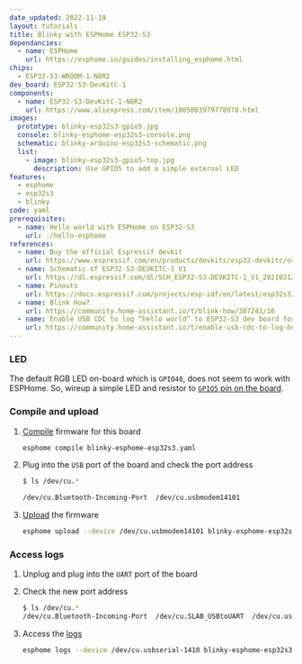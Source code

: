 ```yaml
---
date_updated: 2022-11-19
layout: tutorials
title: Blinky with ESPHome ESP32-S3
dependancies:
  - name: ESPHome
    url: https://esphome.io/guides/installing_esphome.html
chips:
  - ESP32-S3-WROOM-1-N8R2
dev_board: ESP32-S3-DevKitC-1
components:
  - name: ESP32-S3-DevKitC-1-N8R2
    url: https://www.aliexpress.com/item/1005003979778978.html
images:
  prototype: blinky-esp32s3-gpio5.jpg
  console: blinky-esphome-esp32s3-console.png
  schematic: blinky-arduino-esp32s3-schematic.png
  list:
    - image: blinky-esp32s3-gpio5-top.jpg
      description: Use GPIO5 to add a simple external LED
features:
  - esphome
  - esp32s3
  - blinky
code: yaml
prerequisites:
  - name: Hello world with ESPHome on ESP32-S3
    url: ./hello-esphome
references:
  - name: Buy the official Espressif devkit
    url: https://www.espressif.com/en/products/devkits/esp32-devkitc/overview
  - name: Schematic of ESP32-S3-DEVKITC-1 V1
    url: https://dl.espressif.com/dl/SCH_ESP32-S3-DEVKITC-1_V1_20210312C.pdf
  - name: Pinouts
    url: https://docs.espressif.com/projects/esp-idf/en/latest/esp32s3/hw-reference/esp32s3/user-guide-devkitc-1.html#pin-layout
  - name: Blink How?
    url: https://community.home-assistant.io/t/blink-how/307243/16
  - name: Enable USB CDC to log “hello world” to ESP32-S3 dev board for ESPHome
    url: https://community.home-assistant.io/t/enable-usb-cdc-to-log-hello-world-to-esp32-s3-dev-board-for-esphome/463164
---
```


### LED

The default RGB LED on-board which is `GPIO48`, does not seem to work with ESPHome. So, wireup a simple LED and resistor to [`GPIO5` pin on the board](https://docs.espressif.com/projects/esp-idf/en/latest/esp32s3/hw-reference/esp32s3/user-guide-devkitc-1.html#pin-layout).

### Compile and upload

1. [Compile](https://esphome.io/guides/cli.html#compile-command) firmware for this board

    ```sh
    esphome compile blinky-esphome-esp32s3.yaml
    ```
1. Plug into the `USB` port of the board and check the port address

    ```sh
    $ ls /dev/cu.*

    /dev/cu.Bluetooth-Incoming-Port  /dev/cu.usbmodem14101
    ```
1. [Upload](https://esphome.io/guides/cli.html#upload-command) the firmware

    ```sh
    esphome upload --device /dev/cu.usbmodem14101 blinky-esphome-esp32s3.yaml
    ```

### Access logs

1. Unplug and plug into the `UART` port of the board
1. Check the new port address

    ```sh
    $ ls /dev/cu.*
    /dev/cu.Bluetooth-Incoming-Port  /dev/cu.SLAB_USBtoUART  /dev/cu.usbserial-1410
    ```
1. Access the [logs](https://esphome.io/guides/cli.html#logs-command)

    ```sh
    esphome logs --device /dev/cu.usbserial-1410 blinky-esphome-esp32s3.yaml
    ```
